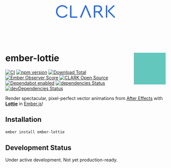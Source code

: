 <p align="center">
  <a href="https://www.clark.de/de/jobs">
    <br><br><br><br><br>
    <img alt="CLARK" src="./docs/assets/clark.svg" height="40">
    <br><br><br><br><br>
  </a>
</p>

# ember-lottie <img align="right" alt="Lottie" src="./docs/assets/lottie.gif" height="100">

[![CI](https://github.com/ClarkSource/ember-lottie/workflows/CI/badge.svg)](https://github.com/ClarkSource/ember-lottie/actions)
[![npm version](https://badge.fury.io/js/ember-lottie.svg)](http://badge.fury.io/js/ember-lottie)
[![Download Total](https://img.shields.io/npm/dt/ember-lottie.svg)](http://badge.fury.io/js/ember-lottie)
[![Ember Observer Score](https://emberobserver.com/badges/-clark-ember-lottie.svg)](https://emberobserver.com/addons/ember-lottie)
[![CLARK Open Source](https://img.shields.io/badge/CLARK-Open%20Source-%232B6CDE.svg)](https://www.clark.de/de/jobs)\
[![Dependabot enabled](https://img.shields.io/badge/dependabot-enabled-blue.svg?logo=dependabot)](https://dependabot.com/)
[![dependencies Status](https://david-dm.org/ClarkSource/ember-lottie/status.svg)](https://david-dm.org/ClarkSource/ember-lottie)
[![devDependencies Status](https://david-dm.org/ClarkSource/ember-lottie/dev-status.svg)](https://david-dm.org/ClarkSource/ember-lottie?type=dev)

Render spectacular, pixel-perfect vector animations from
[After Effects][after-effects] with [**Lottie**][lottie] in [Ember.js][ember]!

[lottie]: https://airbnb.design/lottie/
[after-effects]: https://www.adobe.com/products/aftereffects.html#
[ember]: https://emberjs.com/
[lottie-web]: https://github.com/airbnb/lottie-web

## Installation

```sh
ember install ember-lottie
```

## Development Status

Under active development. Not yet production-ready.
